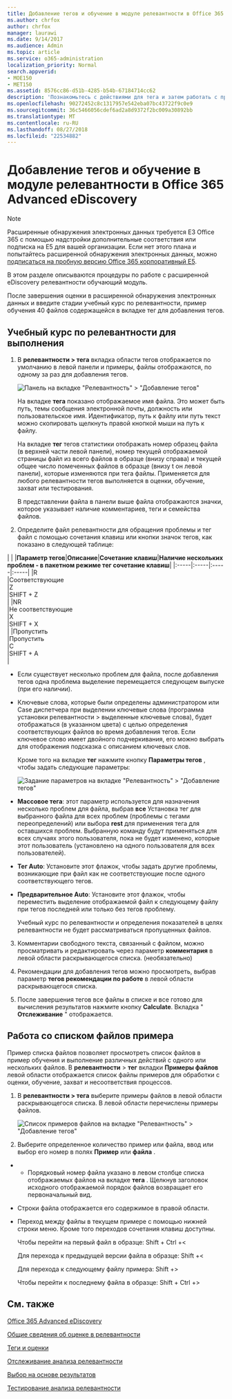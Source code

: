 ```yaml
---
title: Добавление тегов и обучение в модуле релевантности в Office 365 Advanced eDiscovery
ms.author: chrfox
author: chrfox
manager: laurawi
ms.date: 9/14/2017
ms.audience: Admin
ms.topic: article
ms.service: o365-administration
localization_priority: Normal
search.appverid:
- MOE150
- MET150
ms.assetid: 8576cc86-d51b-4285-b54b-67184714cc62
description: 'Познакомьтесь с действиями для тега и затем работать с пример обучения 40 файлов на этапе учебный курс по релевантности в Office 365 расширенного обнаружения электронных данных.  '
ms.openlocfilehash: 90272452c8c1317957e542eba07bc43722f9c0e9
ms.sourcegitcommit: 36c5466056cdef6ad2a8d9372f2bc009a30892bb
ms.translationtype: MT
ms.contentlocale: ru-RU
ms.lasthandoff: 08/27/2018
ms.locfileid: "22534882"
---
```

# <a name="tagging-and-relevance-training-in-office-365-advanced-ediscovery"></a>Добавление тегов и обучение в модуле релевантности в Office 365 Advanced eDiscovery

> [!NOTE]
> Расширенные обнаружения электронных данных требуется E3 Office 365 с помощью надстройки дополнительные соответствия или подписка на E5 для вашей организации. Если нет этого плана и попытайтесь расширенной обнаружения электронных данных, можно [подписаться на пробную версию Office 365 корпоративный E5](https://go.microsoft.com/fwlink/p/?LinkID=698279). 
  
В этом разделе описываются процедуры по работе с расширенной eDiscovery релевантности обучающий модуль. 
  
После завершения оценки в расширенной обнаружения электронных данных и введите стадии учебный курс по релевантности, пример обучения 40 файлов содержащейся в вкладке тег для добавления тегов. 
  
## <a name="performing-relevance-training"></a>Учебный курс по релевантности для выполнения

1. В **релевантности \> тега** вкладка области тегов отображается по умолчанию в левой панели и примеры, файлы отображаются, по одному за раз для добавления тегов. 
    
    ![Панель на вкладке "Релевантность" > "Добавление тегов"](media/0cf19ab4-b427-4a7f-8749-0f4ed9afaf58.png)
  
    На вкладке **тега** показано отображаемое имя файла. Это может быть путь, темы сообщения электронной почты, должность или пользовательское имя. Идентификатор, путь к файлу или путь текст можно скопировать щелкнуть правой кнопкой мыши на путь к файлу. 
    
    На вкладке **тег** тегов статистики отображать номер образец файла (в верхней части левой панели), номер текущей отображаемой страницы файл из всего файлов в образце (внизу справа) и текущей общее число помеченных файлов в образце (внизу t он левой панели), которые изменяются при тега файлы. Применяется для любого релевантности тегов выполняется в оценки, обучение, захват или тестирования. 
    
    В представлении файла в панели выше файла отображаются значки, которое указывает наличие комментариев, теги и семейства файлов.
    
2. Определите файл релевантности для обращения проблемы и тег файл с помощью сочетания клавиш или кнопки значок тегов, как показано в следующей таблице:
    
| |
|**Параметр тегов**|**Описание**|**Сочетание клавиш**|**Наличие нескольких проблем - в пакетном режиме тег сочетание клавиш**|
|:-----|:-----|:-----|:-----|
|R  <br/> |Соответствующие  <br/> |Z  <br/> |SHIFT + Z  <br/> |
|NR  <br/> |Не соответствующие  <br/> |X  <br/> |SHIFT + X  <br/> |
|Пропустить  <br/> |Пропустить  <br/> |C  <br/> |SHIFT + A  <br/> |
   
  - Если существует несколько проблем для файла, после добавления тегов одна проблема выделение перемещается следующем выпуске (при его наличии). 
    
  - Ключевые слова, которые были определены администратором или Case диспетчера при выделении ключевые слова (программа установки релевантности \> выделенные ключевые слова), будет отображаться (в указанном цвета) с целью определения соответствующих файлов во время добавления тегов. Если ключевое слово имеет двойного подчеркивания, его можно выбрать для отображения подсказка с описанием ключевых слов. 
    
    Кроме того на вкладке **тег** нажмите кнопку **Параметры тегов** , чтобы задать следующие параметры: 
    
    ![Задание параметров на вкладке "Релевантность" > "Добавление тегов"](media/533e89fa-7eb4-409e-ab07-f5aab9296dd8.png)
  
  - **Массовое тега**: этот параметр используется для назначения несколько проблем для файла, выбрав **все** Установка тег для выбранного файла для всех проблем (проблемы с тегами переопределений) или выбора **rest** для применения тега для оставшихся проблем. Выбранную команду будут применяться для всех случаях этого пользователя, пока не будет изменено, которые этот пользователь (установлено на одного пользователя для всех пользователей). 
    
  - **Тег Auto**: Установите этот флажок, чтобы задать другие проблемы, возникающие при файл как не соответствующие после одного соответствующего тегов.
    
  - **Предварительное Auto**: Установите этот флажок, чтобы переместить выделение отображаемой файл к следующему файлу при тегов последней или только без тегов проблему. 
    
    Учебный курс по релевантности и определения показателей в целях релевантности не будет рассматриваться пропущенных файлов.
    
3. Комментарии свободного текста, связанный с файлом, можно просматривать и редактировать через параметр **комментария** в левой области раскрывающегося списка. (необязательно) 
    
4. Рекомендации для добавления тегов можно просмотреть, выбрав параметр **тегов рекомендации по работе** в левой области раскрывающегося списка. 
    
5. После завершения тегов все файлы в списке и все готово для вычисления результатов нажмите кнопку **Calculate**. Вкладка " **Отслеживание** " отображается. 
    
## <a name="working-with-the-sample-files-list"></a>Работа со списком файлов примера

Пример списка файлов позволяет просмотреть список файлов в пример обучения и выполнение различных действий с одного или нескольких файлов. В **релевантности** \> **тег** вкладки **Примеры файлов** левой области отображается список файлы примеров для обработки с оценки, обучение, захват и несоответствия процессов. 
  
1. В **релевантности \> тега** выберите примеры файлов в левой области раскрывающегося списка. В левой области перечислены примеры файлов. 
    
    ![Список примеров файлов на вкладке "Релевантность" > "Добавление тегов"](media/fd058bdd-645a-4af1-a1eb-bff08581cb18.png)
  
2. Выберите определенное количество пример или файла, ввод или выбор его номер в полях **Пример** или **файла** . 
    
  -   - Порядковый номер файла указано в левом столбце списка отображаемых файлов на вкладке **тега** . Щелкнув заголовок исходного отображаемой порядок файлов возвращает его первоначальный вид. 
    
  - Строки файла отображается его содержимое в правой области.
    
  - Переход между файлы в текущем примере с помощью нижней строки меню. Кроме того переходов сочетания клавиш доступны.
    
    Чтобы перейти на первый файл в образце: Shift + Ctrl +\<
    
    Для перехода к предыдущей версии файла в образце: Shift +\<
    
    Для перехода к следующему файлу примера: Shift +\>
    
    Чтобы перейти к последнему файла в образце: Shift + Ctrl +\>
    
## <a name="see-also"></a>См. также

[Office 365 Advanced eDiscovery](office-365-advanced-ediscovery.md)
  
[Общие сведения об оценке в релевантности](assessment-in-relevance-in-advanced-ediscovery.md)
  
[Теги и оценки](tagging-and-assessment-in-advanced-ediscovery.md)
  
[Отслеживание анализа релевантности](track-relevance-analysis-in-advanced-ediscovery.md)
  
[Выбор на основе результатов](decision-based-on-the-results-in-advanced-ediscovery.md)
  
[Тестирование анализа релевантности](test-relevance-analysis-in-advanced-ediscovery.md)

